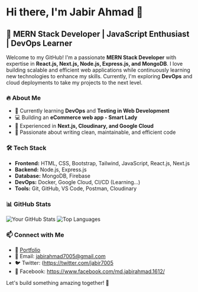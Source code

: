 # Hi there, I'm Jabir Ahmad 👋

## 🚀 MERN Stack Developer | JavaScript Enthusiast | DevOps Learner

Welcome to my GitHub! I'm a passionate **MERN Stack Developer** with expertise in **React.js, Next.js, Node.js, Express.js, and MongoDB**. I love building scalable and efficient web applications while continuously learning new technologies to enhance my skills. Currently, I'm exploring **DevOps** and cloud deployments to take my projects to the next level.

### 🔥 About Me
- 🌱 Currently learning **DevOps** and **Testing in Web Development**
- 💻 Building an **eCommerce web app - Smart Lady**
- 🚀 Experienced in **Next.js, Cloudinary, and Google Cloud**
- 🎯 Passionate about writing clean, maintainable, and efficient code

### 🛠 Tech Stack
- **Frontend:** HTML, CSS, Bootstrap, Tailwind, JavaScript, React.js, Next.js
- **Backend:** Node.js, Express.js
- **Database:** MongoDB, Firebase
- **DevOps:** Docker, Google Cloud, CI/CD (Learning...)
- **Tools:** Git, GitHub, VS Code, Postman, Cloudinary

### 📊 GitHub Stats
![Your GitHub Stats](https://github-readme-stats.vercel.app/api?username=Jabir7006&show_icons=true&theme=radical)
![Top Languages](https://github-readme-stats.vercel.app/api/top-langs/?username=Jabir7006&layout=compact&theme=radical)

### 📫 Connect with Me
- 🔗 [Portfolio](https://jabir-portfolio.netlify.app/)
- 📧 Email: jabirahmad7005@gmail.com
- 🐦 Twitter: (https://twitter.com/jabir7005
- 📘 Facebook: https://www.facebook.com/md.jabirahmad.1612/

Let's build something amazing together! 🚀

